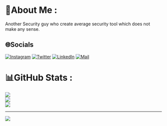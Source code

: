 # 💫About Me :
Another Security guy who create average security tool which does not make any sense. 

## 🌐Socials
[![Instagram](https://img.shields.io/badge/Instagram-%23E4405F.svg?logo=Instagram&logoColor=white)](https://instagram.com/souravkalal) [![Twitter](https://img.shields.io/badge/Twitter-%231DA1F2.svg?logo=Twitter&logoColor=white)](https://twitter.com/Ano_F_) 
[![LinkedIn](https://img.shields.io/badge/LinkedIn-0077B5?style=for-the-badge&logo=linkedin&logoColor=white)](https://linkedin.com/in/sourav-kalal) 
[![Mail](https://img.shields.io/badge/Gmail-D14836?style=for-the-badge&logo=gmail&logoColor=white)](mailto:kalalsourav20@gmail.com) 



# 📊GitHub Stats :
![](https://github-readme-stats.vercel.app/api?username=Anof-cyber&theme=radical&hide_border=false&include_all_commits=true&count_private=true)<br/>
![](https://github-readme-streak-stats.herokuapp.com/?user=Anof-cyber&theme=radical&hide_border=false)<br/>
![](https://github-readme-stats.vercel.app/api/top-langs/?username=Anof-cyber&langs_count=8&theme=radical&hide_border=false&include_all_commits=true&count_private=true&layout=compact)


---
[![](https://visitcount.itsvg.in/api?id=Anof-cyber&icon=0&color=0)](https://visitcount.itsvg.in)
